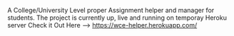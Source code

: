 A College/University Level proper Assignment helper and manager for students.
The project is currently up, live and running on temporay Heroku server
Check it Out Here --> https://wce-helper.herokuapp.com/
